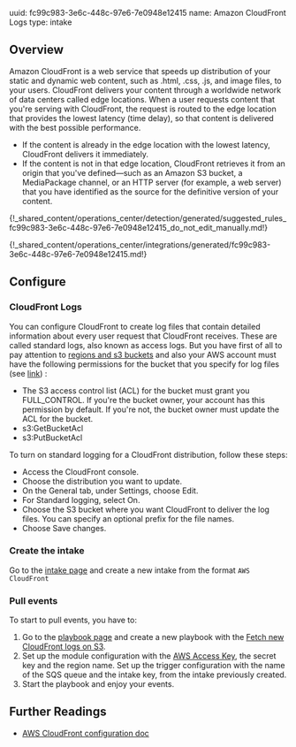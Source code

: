 uuid: fc99c983-3e6c-448c-97e6-7e0948e12415
name: Amazon CloudFront Logs
type: intake

## Overview
Amazon CloudFront is a web service that speeds up distribution of your static and dynamic web content, such as .html, .css, .js, and image files, to your users. CloudFront delivers your content through a worldwide network of data centers called edge locations. When a user requests content that you're serving with CloudFront, the request is routed to the edge location that provides the lowest latency (time delay), so that content is delivered with the best possible performance.

- If the content is already in the edge location with the lowest latency, CloudFront delivers it immediately.
- If the content is not in that edge location, CloudFront retrieves it from an origin that you've defined—such as an Amazon S3 bucket, a MediaPackage channel, or an HTTP server (for example, a web server) that you have identified as the source for the definitive version of your content.

{!_shared_content/operations_center/detection/generated/suggested_rules_fc99c983-3e6c-448c-97e6-7e0948e12415_do_not_edit_manually.md!}

{!_shared_content/operations_center/integrations/generated/fc99c983-3e6c-448c-97e6-7e0948e12415.md!}

## Configure

### CloudFront Logs

You can configure CloudFront to create log files that contain detailed information about every user request that CloudFront receives. These are called standard logs, also known as access logs. But you have first of all to pay attention to [regions and s3 buckets](https://docs.aws.amazon.com/AmazonCloudFront/latest/DeveloperGuide/AccessLogs.html#access-logs-choosing-s3-bucket) and also your AWS account must have the following permissions for the bucket that you specify for log files (see [link](https://docs.aws.amazon.com/AmazonCloudFront/latest/DeveloperGuide/AccessLogs.html#AccessLogsBucketAndFileOwnership))  :
- The S3 access control list (ACL) for the bucket must grant you FULL_CONTROL. If you're the bucket owner, your account has this permission by default. If you're not, the bucket owner must update the ACL for the bucket.
- s3:GetBucketAcl
- s3:PutBucketAcl

To turn on standard logging for a CloudFront distribution, follow these steps:

- Access the CloudFront console.
- Choose the distribution you want to update.
- On the General tab, under Settings, choose Edit.
- For Standard logging, select On.
- Choose the S3 bucket where you want CloudFront to deliver the log files. You can specify an optional prefix for the file names.
- Choose Save changes.

### Create the intake

Go to the [intake page](https://app.sekoia.io/operations/intakes) and create a new intake from the format `AWS CloudFront`

### Pull events

To start to pull events, you have to: 

1. Go to the [playbook page](https://app.sekoia.io/operations/playbooks) and create a new playbook with the [Fetch new CloudFront logs on S3](../../../../automate/library/aws.md#fetch-new-logs-on-s3).
2. Set up the module configuration with the [AWS Access Key](https://docs.aws.amazon.com/IAM/latest/UserGuide/id_credentials_access-keys.html), the secret key and the region name. Set up the trigger configuration with the name of the SQS queue and the intake key, from the intake previously created.
3. Start the playbook and enjoy your events.

## Further Readings
- [AWS CloudFront configuration doc](https://docs.aws.amazon.com/AmazonCloudFront/latest/DeveloperGuide/AccessLogs.html)